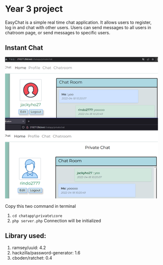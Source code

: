 # Year 3 project

EasyChat is a simple real time chat application. It allows users to register, log in and chat with other users. Users can send messages to all users in chatroom page, or 
send messages to specific users.

## Instant Chat
![chat](./chat.png)

Copy this two command in terminal 
1. `cd chatapp\private\core`
2. `php server.php`
Connection will be initialized 

## Library used:
1. ramsey/uuid: 4.2
2. hackzilla/password-generator: 1.6
3. cboden/ratchet: 0.4


